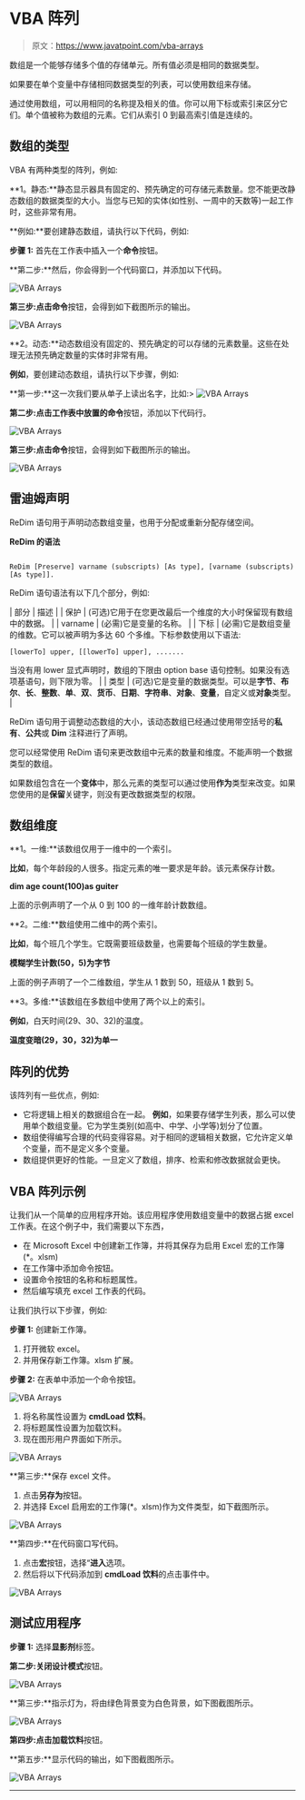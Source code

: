 # VBA 阵列

> 原文：<https://www.javatpoint.com/vba-arrays>

数组是一个能够存储多个值的存储单元。所有值必须是相同的数据类型。

如果要在单个变量中存储相同数据类型的列表，可以使用数组来存储。

通过使用数组，可以用相同的名称提及相关的值。你可以用下标或索引来区分它们。单个值被称为数组的元素。它们从索引 0 到最高索引值是连续的。

## 数组的类型

VBA 有两种类型的阵列，例如:

**1。静态:**静态显示器具有固定的、预先确定的可存储元素数量。您不能更改静态数组的数据类型的大小。当您与已知的实体(如性别、一周中的天数等)一起工作时，这些非常有用。

**例如:**要创建静态数组，请执行以下代码，例如:

**步骤 1:** 首先在工作表中插入一个**命令**按钮。

**第二步:**然后，你会得到一个代码窗口，并添加以下代码。

![VBA Arrays](img/d7d13c3b14a78e11214c6069fdb2c445.png)

**第三步:**点击**命令**按钮，会得到如下截图所示的输出。

![VBA Arrays](img/e8adc97e44581ef7e7b7cd1904cf2f64.png)

**2。动态:**动态数组没有固定的、预先确定的可以存储的元素数量。这些在处理无法预先确定数量的实体时非常有用。

**例如**，要创建动态数组，请执行以下步骤，例如:

**第一步:**这一次我们要从单子上读出名字，比如:> ![VBA Arrays](img/0b71928264b3753ca6253dc17999ecbb.png)

**第二步:**点击工作表中放置的**命令**按钮，添加以下代码行。

![VBA Arrays](img/b09549f2aa5e46f2c01506bda2865b04.png)

**第三步:**点击**命令**按钮，会得到如下截图所示的输出。

![VBA Arrays](img/9fb2429dc26b950740456d2c94529083.png)

## 雷迪姆声明

ReDim 语句用于声明动态数组变量，也用于分配或重新分配存储空间。

**ReDim 的语法**

```

ReDim [Preserve] varname (subscripts) [As type], [varname (subscripts) [As type]].

```

ReDim 语句语法有以下几个部分，例如:

| 部分 | 描述 |
| 保护 | (可选)它用于在您更改最后一个维度的大小时保留现有数组中的数据。 |
| varname | (必需)它是变量的名称。 |
| 下标 | (必需)它是数组变量的维数。它可以被声明为多达 60 个多维。下标参数使用以下语法:

```
[lowerTo] upper, [[lowerTo] upper], .......

```

当没有用 lower 显式声明时，数组的下限由 option base 语句控制。如果没有选项基语句，则下限为零。 |
| 类型 | (可选)它是变量的数据类型。可以是**字节**、**布尔**、**长**、**整数**、**单**、**双**、**货币**、**日期**、**字符串**、**对象**、**变量**，自定义或**对象**类型。 |

ReDim 语句用于调整动态数组的大小，该动态数组已经通过使用带空括号的**私有**、**公共**或 **Dim** 注释进行了声明。

您可以经常使用 ReDim 语句来更改数组中元素的数量和维度。不能声明一个数据类型的数组。

如果数组包含在一个**变体**中，那么元素的类型可以通过使用**作为**类型来改变。如果您使用的是**保留**关键字，则没有更改数据类型的权限。

## 数组维度

**1。一维:**该数组仅用于一维中的一个索引。

**比如**，每个年龄段的人很多。指定元素的唯一要求是年龄。该元素保存计数。

**dim age count(100)as guiter**

上面的示例声明了一个从 0 到 100 的一维年龄计数数组。

**2。二维:**数组使用二维中的两个索引。

**比如**，每个班几个学生。它既需要班级数量，也需要每个班级的学生数量。

**模糊学生计数(50，5)为字节**

上面的例子声明了一个二维数组，学生从 1 数到 50，班级从 1 数到 5。

**3。多维:**该数组在多数组中使用了两个以上的索引。

**例如**，白天时间(29、30、32)的温度。

**温度变暗(29，30，32)为单一**

## 阵列的优势

该阵列有一些优点，例如:

*   它将逻辑上相关的数据组合在一起。
    **例如**，如果要存储学生列表，那么可以使用单个数组变量。它为学生类别(如高中、中学、小学等)划分了位置。
*   数组使得编写合理的代码变得容易。对于相同的逻辑相关数据，它允许定义单个变量，而不是定义多个变量。
*   数组提供更好的性能。一旦定义了数组，排序、检索和修改数据就会更快。

## VBA 阵列示例

让我们从一个简单的应用程序开始。该应用程序使用数组变量中的数据占据 excel 工作表。在这个例子中，我们需要以下东西，

*   在 Microsoft Excel 中创建新工作簿，并将其保存为启用 Excel 宏的工作簿(*。xlsm)
*   在工作簿中添加命令按钮。
*   设置命令按钮的名称和标题属性。
*   然后编写填充 excel 工作表的代码。

让我们执行以下步骤，例如:

**步骤 1:** 创建新工作簿。

1.  打开微软 excel。
2.  并用保存新工作簿。xlsm 扩展。

**步骤 2:** 在表单中添加一个命令按钮。

![VBA Arrays](img/88223629ed264ca9a43848dcd9961011.png)

1.  将名称属性设置为 **cmdLoad 饮料**。
2.  将标题属性设置为加载饮料。
3.  现在图形用户界面如下所示。

![VBA Arrays](img/01b436c679f567617a3e5520a0b4dfb3.png)

**第三步:**保存 excel 文件。

1.  点击**另存为**按钮。
2.  并选择 Excel 启用宏的工作簿(*。xlsm)作为文件类型，如下截图所示。

![VBA Arrays](img/f5c05428d012a276fec0325fd5fd1c37.png)

**第四步:**在代码窗口写代码。

1.  点击**宏**按钮，选择“**进入**选项。
2.  然后将以下代码添加到 **cmdLoad 饮料**的点击事件中。

![VBA Arrays](img/319bde49716247fca22bca479abefb6d.png)

## 测试应用程序

**步骤 1:** 选择**显影剂**标签。

**第二步:**关闭**设计模式**按钮。

![VBA Arrays](img/fd109e5793240f640a47fd99f0d92ac2.png)

**第三步:**指示灯为，将由绿色背景变为白色背景，如下图截图所示。

![VBA Arrays](img/66694c903ba721804496f6377cf45353.png)

**第四步:**点击**加载饮料**按钮。

**第五步:**显示代码的输出，如下图截图所示。

![VBA Arrays](img/14aa56ad68cba69260568b6c47a7f7b8.png)

* * *